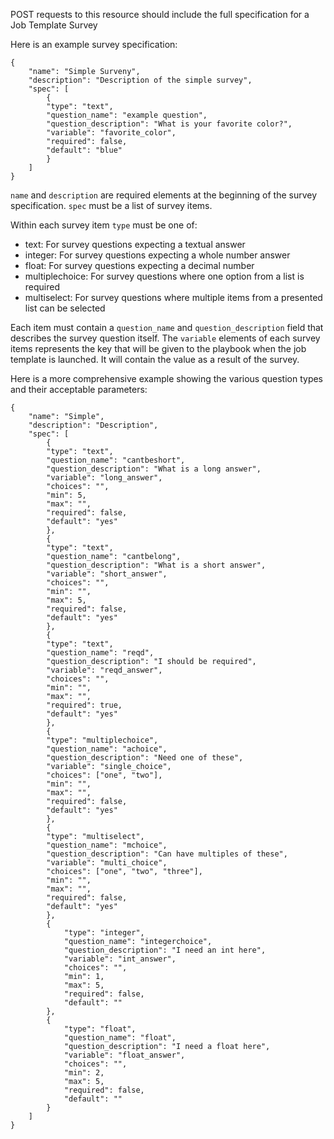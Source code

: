POST requests to this resource should include the full specification for a Job Template Survey

Here is an example survey specification:

    {
        "name": "Simple Surveny",
        "description": "Description of the simple survey",
        "spec": [
            {
        	"type": "text",
        	"question_name": "example question",
        	"question_description": "What is your favorite color?",
        	"variable": "favorite_color",
        	"required": false,
        	"default": "blue"
            }
        ]
    }

`name` and `description` are required elements at the beginning of the survey specification. `spec` must be a
list of survey items.

Within each survey item `type` must be one of:

* text: For survey questions expecting a textual answer
* integer: For survey questions expecting a whole number answer
* float: For survey questions expecting a decimal number
* multiplechoice: For survey questions where one option from a list is required
* multiselect: For survey questions where multiple items from a presented list can be selected

Each item must contain a `question_name` and `question_description` field that describes the survey question itself.
The `variable` elements of each survey items represents the key that will be given to the playbook when the job template
is launched.  It will contain the value as a result of the survey.

Here is a more comprehensive example showing the various question types and their acceptable parameters:

    {
        "name": "Simple",
        "description": "Description",
        "spec": [
            {
        	"type": "text",
        	"question_name": "cantbeshort",
        	"question_description": "What is a long answer",
        	"variable": "long_answer",
        	"choices": "",
        	"min": 5,
        	"max": "",
        	"required": false,
        	"default": "yes"
            },
            {
        	"type": "text",
        	"question_name": "cantbelong",
        	"question_description": "What is a short answer",
        	"variable": "short_answer",
        	"choices": "",
        	"min": "",
        	"max": 5,
        	"required": false,
        	"default": "yes"
            },
            {
        	"type": "text",
        	"question_name": "reqd",
        	"question_description": "I should be required",
        	"variable": "reqd_answer",
        	"choices": "",
        	"min": "",
        	"max": "",
        	"required": true,
        	"default": "yes"
            },
            {
        	"type": "multiplechoice",
        	"question_name": "achoice",
        	"question_description": "Need one of these",
        	"variable": "single_choice",
        	"choices": ["one", "two"],
        	"min": "",
        	"max": "",
        	"required": false,
        	"default": "yes"
            },
            {
        	"type": "multiselect",
        	"question_name": "mchoice",
        	"question_description": "Can have multiples of these",
        	"variable": "multi_choice",
        	"choices": ["one", "two", "three"],
        	"min": "",
        	"max": "",
        	"required": false,
        	"default": "yes"
            },
            {
                "type": "integer",
                "question_name": "integerchoice",
                "question_description": "I need an int here",
                "variable": "int_answer",
                "choices": "",
                "min": 1,
                "max": 5,
                "required": false,
                "default": ""
            },
            {
                "type": "float",
                "question_name": "float",
                "question_description": "I need a float here",
                "variable": "float_answer",
                "choices": "",
                "min": 2,
                "max": 5,
                "required": false,
                "default": ""
            }
        ]
    }